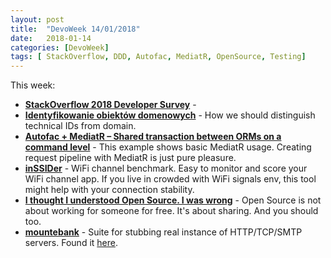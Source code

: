 ```yaml
---
layout: post
title:  "DevoWeek 14/01/2018"
date:   2018-01-14
categories: [DevoWeek]
tags: [ StackOverflow, DDD, Autofac, MediatR, OpenSource, Testing]
---
```


This week:

* **[StackOverflow 2018 Developer Survey](https://stackoverflow.com/dev-survey/start?utm_source=so-owned&utm_medium=hero&utm_campaign=dev-survey-2018-collection)** - 
* **[Identyfikowanie obiektów domenowych](https://itlibrium.com/index.php/2018/01/05/identyfikowanie-obiektow-domenowych/)** - How we should distinguish technical IDs from domain.
* **[Autofac + MediatR – Shared transaction between ORMs on a command level](http://radblog.pl/2018/01/04/mediatr-autofac-shared-transaction-on-command-level/)** - This example shows basic MediatR usage. Creating request pipeline with MediatR is just pure pleasure.
* **[inSSIDer](https://chocolatey.org/packages?q=inSSIDer)** - WiFi channel benchmark. Easy to monitor and score your WiFi channel app. If you live in crowded with WiFi signals env, this tool might help with your connection stability.
* **[I thought I understood Open Source. I was wrong](https://hackernoon.com/i-thought-i-understood-open-source-i-was-wrong-cf54999c097b)** - Open Source is not about working for someone for free. It's about sharing. And you should too.
* **[mountebank](http://www.mbtest.org/)** - Suite for stubbing real instance of HTTP/TCP/SMTP servers. Found it [here](https://fsharpforfunandprofit.com/posts/low-risk-ways-to-use-fsharp-at-work-3/#15-use-f-to-create-mocks). 
